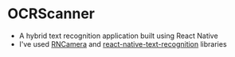 # OCRScanner
- A hybrid text recognition application built using React Native
- I've used [RNCamera](https://react-native-camera.github.io/react-native-camera/docs/rncamera) and [react-native-text-recognition](https://www.npmjs.com/package/react-native-text-recognition) libraries 

